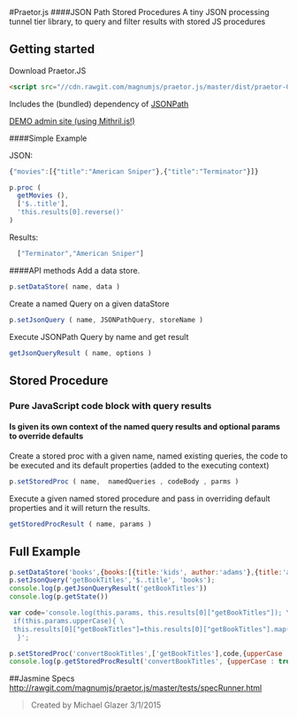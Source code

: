 <img align="right" src="https://cloud.githubusercontent.com/assets/6472507/6443569/c255e31a-c0c5-11e4-9818-6423d7db04bb.png" style=" background:no-repeat;background-position: right top;display:block;position:absolute;top:0;left:0;width: 00%;height:100%;opacity: 0.2;z-index: -1;" />
#Praetor.js 
####JSON Path Stored Procedures
A tiny JSON processing tunnel tier library, to query and filter results with stored JS procedures

## Getting started

Download Praetor.JS
```html
<script src="//cdn.rawgit.com/magnumjs/praetor.js/master/dist/praetor-0.1.1.min.js"></script>
```

Includes the (bundled) dependency of [JSONPath](https://github.com/s3u/JSONPath)

[DEMO admin site (using Mithril.js!)](https://magnumjs.github.io/praetor.js)

####Simple Example

JSON:
```javascript
{"movies":[{"title":"American Sniper"},{"title":"Terminator"}]}
```

```javascript
p.proc (
  getMovies (),
  ['$..title'],
  'this.results[0].reverse()'
)
```

Results:
```javascript
  ["Terminator","American Sniper"]
```
####API methods
Add a data store.
```javascript
p.setDataStore( name, data )
```

Create a named Query on a given dataStore
```javascript
p.setJsonQuery ( name, JSONPathQuery, storeName )
```

Execute JSONPath Query by name and get result
```javascript
getJsonQueryResult ( name, options )
```

## Stored Procedure

### Pure JavaScript code block with query results
#### Is given its own context of the named query results and optional params to override defaults

Create a stored proc with a given name, named existing queries, the code to be executed and its default properties (added to the executing context)
```javascript
p.setStoredProc ( name,  namedQueries , codeBody , parms )
```

Execute a given named stored procedure and pass in overriding default properties and it will return the results.
```javascript
getStoredProcResult ( name, params )
```


## Full Example

```javascript
p.setDataStore('books',{books:[{title:'kids', author:'adams'},{title:'action', author:'johns'}]});
p.setJsonQuery('getBookTitles','$..title', 'books');
console.log(p.getJsonQueryResult('getBookTitles'))
console.log(p.getState())

var code='console.log(this.params, this.results[0]["getBookTitles"]); \
 if(this.params.upperCase){ \
 this.results[0]["getBookTitles"]=this.results[0]["getBookTitles"].map(function(x) { return x.toUpperCase(); }); \
  }';

p.setStoredProc('convertBookTitles',['getBookTitles'],code,{upperCase : false})
console.log(p.getStoredProcResult('convertBookTitles', {upperCase : true })[0]['getBookTitles'])
```

##Jasmine Specs
http://rawgit.com/magnumjs/praetor.js/master/tests/specRunner.html

> Created by Michael Glazer 3/1/2015
